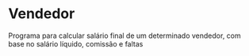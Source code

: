 # Vendedor
Programa para calcular salário final de um determinado vendedor, com base no salário líquido, comissão e faltas
